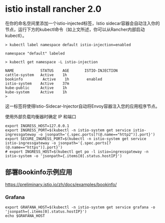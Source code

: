 # istio install rancher 2.0



在你的命名空间里添加一个istio-injected标签，Istio sidecar容器会自动注入你的节点，运行下方的kubectl命令（如上文所述，你可以从Rancher内部启动kubectl）。
```shell
> kubectl label namespace default istio-injection=enabled

namespace "default" labeled

> kubectl get namespace -L istio-injection

NAME            STATUS    AGE       ISTIO-INJECTION
cattle-system   Active    1h
bookinfo         Active    1h        enabled
istio-system    Active    37m
kube-public     Active    1h
kube-system     Active    1h
>

```
这一标签将使得Istio-Sidecar-Injector自动将Envoy容器注入您的应用程序节点。

使用外部负载均衡器时确定 IP 和端口
```
export INGRESS_HOST=127.0.0.1
export INGRESS_PORT=$(kubectl -n istio-system get service istio-ingressgateway -o jsonpath='{.spec.ports[?(@.name=="http2")].port}')
export SECURE_INGRESS_PORT=$(kubectl -n istio-system get service istio-ingressgateway -o jsonpath='{.spec.ports[?(@.name=="https")].port}')
# export INGRESS_HOST=$(kubectl get po -l istio=ingressgateway -n istio-system -o 'jsonpath={.items[0].status.hostIP}')
```

## 部署Bookinfo示例应用

https://preliminary.istio.io/zh/docs/examples/bookinfo/


### Grafana

```
export GRAFANA_HOST=$(kubectl -n istio-system get service grafana -o 'jsonpath={.items[0].status.hostIP}')
echo $GRAFANA_HOST

```
